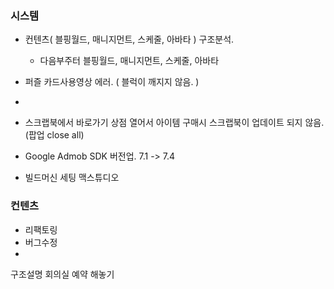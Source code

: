 

### 시스템 
- 컨텐츠( 블핑월드, 매니지먼트, 스케줄, 아바타 ) 구조분석.
	- 다음부주터 블핑월드, 매니지먼트, 스케줄, 아바타


- 퍼즐 카드사용영상 에러. ( 블럭이 깨지지 않음. )
- 
- 스크랩북에서 바로가기 상점 열어서 아이템 구매시 스크랩북이 업데이트 되지 않음.(팝업 close all)


- Google Admob SDK  버전업.  7.1 -> 7.4



- 빌드머신 세팅 맥스튜디오




### 컨텐츠
- 리팩토링
- 버그수정
- 



구조설명 회의실 예약 해놓기